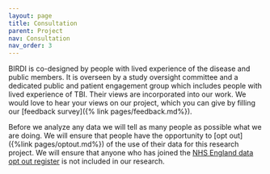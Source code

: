 ```yaml
---
layout: page
title: Consultation
parent: Project
nav: Consultation
nav_order: 3
---
```


BIRDI is co-designed by people with lived experience of the disease and public members. It is overseen by a study oversight committee and a dedicated public and patient engagement group which includes people with lived experience of TBI. Their views are incorporated into our work. We would love to hear your views on our project, which you can give by filling our [feedback survey]({% link pages/feedback.md%}). 

Before we analyze any data we will tell as many people as possible what we are doing. We will ensure that people have the opportunity to [opt out]({%link pages/optout.md%}) of the use of their data for this research project. We will ensure that anyone who has joined the [NHS England data opt out register](https://digital.nhs.uk/services/national-data-opt-out) is not included in our research.